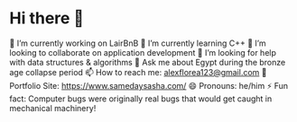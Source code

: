 # Hi there 👋


 🔭 I’m currently working on LairBnB
 🌱 I’m currently learning C++
  👯 I’m looking to collaborate on application development 
 🤔 I’m looking for help with data structures & algorithms
 💬 Ask me about Egypt during the bronze age collapse period
 📫 How to reach me: alexflorea123@gmail.com
 💼 Portfolio Site: https://www.samedaysasha.com/
 😄 Pronouns: he/him
 ⚡ Fun fact: Computer bugs were originally real bugs that would get caught in mechanical machinery!


